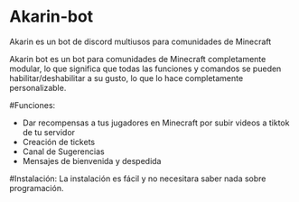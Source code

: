# Akarin-bot
Akarin es un bot de discord multiusos para comunidades de Minecraft 

Akarin bot es un bot para comunidades de Minecraft completamente modular, lo que significa que todas las funciones y comandos se pueden habilitar/deshabilitar a su gusto, lo que lo hace completamente personalizable. 


#Funciones:
- Dar recompensas a tus jugadores en Minecraft por subir videos a tiktok de tu servidor 
- Creación de tickets 
- Canal de Sugerencias 
- Mensajes de bienvenida y despedida 


#Instalación:
La instalación es fácil y no necesitara saber nada sobre programación.
